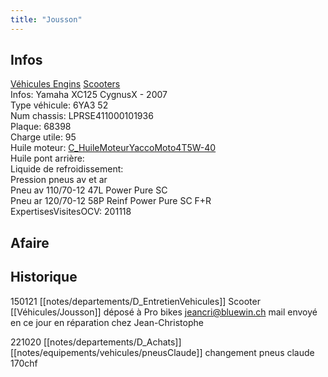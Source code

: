 ```yaml
---
title: "Jousson"
---
```


## Infos
[Véhicules Engins](notes/equipements/vehicules/L_VehiculesEngins.md) [Scooters](notes/equipements/vehicules/C_Scooters.md)\
Infos: Yamaha XC125 CygnusX - 2007\
Type véhicule: 6YA3 52\
Num chassis: LPRSE411000101936\
Plaque: 68398\
Charge utile: 95\
Huile moteur: [C_HuileMoteurYaccoMoto4T5W-40](notes/equipements/consommables/C_HuileMoteurYaccoMoto4T5W-40.md)\
Huile pont arrière:\
Liquide de refroidissement:\
Pression pneus av et ar\
Pneu av 110/70-12 47L Power Pure SC\
Pneu ar 120/70-12 58P Reinf Power Pure SC F+R\
ExpertisesVisitesOCV: 201118

## Afaire 

## Historique
150121 [[notes/departements/D_EntretienVehicules]] Scooter [[Véhicules/Jousson]] déposé à Pro bikes [jeancri@bluewin.ch](mailto:jeancri@bluewin.ch) mail envoyé en ce jour en réparation chez Jean-Christophe

221020 [[notes/departements/D_Achats]] [[notes/equipements/vehicules/pneusClaude]] changement pneus claude 170chf
